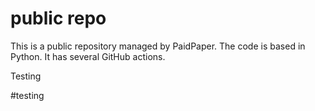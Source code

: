 # public repo

This is a public repository managed by PaidPaper. The code is based in Python. It has several GitHub actions.

Testing

#testing
